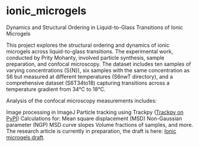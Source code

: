 # ionic_microgels
Dynamics and Structural Ordering in Liquid-to-Glass Transitions of Ionic Microgels

This project explores the structural ordering and dynamics of ionic microgels across liquid-to-glass transitions. The experimental work, conducted by Prity Mohanty, involved particle synthesis, sample preparation, and confocal microscopy. The dataset includes ten samples of varying concentrations (S{N}), six samples with the same concentration as S6 but measured at different temperatures (S6nwT directory), and a comprehensive dataset (S6T34to18) capturing transitions across a temperature gradient from 34°C to 18°C.

Analysis of the confocal microscopy measurements includes:

Image processing in ImageJ
Particle tracking using Trackpy (<a href="https://pypi.org/project/trackpy/">Trackpy on PyPI</a>)
Calculations for:
Mean square displacement (MSD)
Non-Gaussian parameter (NGP)
MSD curve slopes
Volume fractions of samples, and more.
The research article is currently in preparation, the draft is here: <a href="[https://www.overleaf.com/project/66a6294ee3101c3f34eb650f](https://drive.google.com/file/d/1XVsjv-DAUPZjPdf9uDfZ-vOQRdJsHS9n/view?usp=sharing)">Ionic microgels draft</a>.
